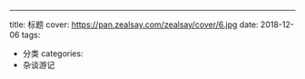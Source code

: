 ---
title: 标题
cover: https://pan.zealsay.com/zealsay/cover/6.jpg
date: 2018-12-06
tags:
 - 分类
categories: 
 - 杂谈游记





